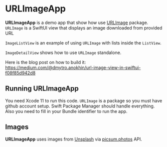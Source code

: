 # URLImageApp

**URLImageApp** is a demo app that show how use [URLImage](https://github.com/dmytro-anokhin/url-image) package. `URLImage` is a SwiftUI view that displays an image downloaded from provided URL

`ImageListView` is an example of using `URLImage` with lists inside the `ListView`.

`ImageDetailView` shows how to use `URLImage` standalone.

Here is the blog post on how to build it: https://medium.com/@dmytro.anokhin/url-image-view-in-swiftui-f08f85d942d8

## Running URLImageApp

You need Xcode 11 to run this code. `URLImage` is a package so you must have github account setup. Swift Package Manager should handle everything. Also you need to fill in your Bundle identifier to run the app.

## Images

**URLImageApp** uses images from [Unsplash](https://unsplash.com) via [picsum.photos](https://picsum.photos) API.
